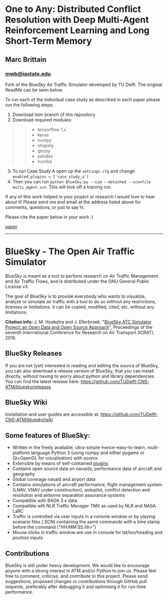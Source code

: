 # One to Any: Distributed Conflict Resolution with Deep Multi-Agent Reinforcement Learning and Long Short-Term Memory 
## Marc Brittain
### mwb@iastate.edu

Fork of the BlueSky Air Traffic Simulator developed by TU Delft. The original ReadMe can be seen below.


To run each of the individual case study as described in each paper please run the following steps:

1. Download lstm branch of this repository
2. Download required modules:
>>  * tensorflow 1.x
>>  * keras
>>  * numpy
>>  * shapely
>>  * geopy
>>  * pandas
>>  * numba

3. To run Case Study A open up the `settings.cfg` and change `enabled_plugins = ['case_study_a']`
4. Then you can run `python BlueSky.py --sim --detached --scenfile multi_agent.scn`. This will kick off a training run.


If any of this work helped in your project or research I would love to hear about it! Please send me and email at the address listed above for comments, questions, or just to say hi.




Please cite the paper below in your work :) 


[paper](https://www.researchgate.net/publication/338019241_One_to_Any_Distributed_Conflict_Resolution_with_Deep_Multi-Agent_Reinforcement_Learning_and_Long_Short-Term_Memory)



------------------------------------------------------------------------------------------------------------------------------



# BlueSky - The Open Air Traffic Simulator

BlueSky is meant as a tool to perform research on Air Traffic Management and Air Traffic Flows, and is distributed under the GNU General Public License v3.

The goal of BlueSky is to provide everybody who wants to visualize, analyze or simulate air
traffic with a tool to do so without any restrictions, licenses or limitations. It can be copied,
modified, cited, etc. without any limitations.

**Citation info:** J. M. Hoekstra and J. Ellerbroek, "[BlueSky ATC Simulator Project: an Open Data and Open Source Approach](https://www.researchgate.net/publication/304490055_BlueSky_ATC_Simulator_Project_an_Open_Data_and_Open_Source_Approach)", Proceedings of the seventh International Conference for Research on Air Transport (ICRAT), 2016.

## BlueSky Releases
If you are not (yet) interested in reading and editing the source of BlueSky, you can also download a release version of BlueSky, that you can install directly, without having to worry about python and library dependencies. You can find the latest release here:
https://github.com/TUDelft-CNS-ATM/bluesky/releases

## BlueSky Wiki
Installation and user guides are accessible at:
https://github.com/TUDelft-CNS-ATM/bluesky/wiki

## Some features of BlueSky:
- Written in the freely available, ultra-simple-hence-easy-to-learn, multi-platform language
Python 3 (using numpy and either pygame or Qt+OpenGL for visualisation) with source
- Extensible by means of self-contained [plugins](https://github.com/TUDelft-CNS-ATM/bluesky/wiki/plugin)
- Contains open source data on navaids, performance data of aircraft and geography
- Global coverage navaid and airport data
- Contains simulations of aircraft performance, flight management system (LNAV, VNAV under construction),
autopilot, conflict detection and resolution and airborne separation assurance systems
- Compatible with BADA 3.x data
- Compatible wth NLR Traffic Manager TMX as used by NLR and NASA LaRC
- Traffic is controlled via user inputs in a console window or by playing scenario files (.SCN)
containing the same commands with a time stamp before the command ("HH:MM:SS.hh>")
- Mouse clicks in traffic window are use in console for lat/lon/heading and position inputs

## Contributions
BlueSky is still under heavy development. We would like to encourage anyone with a strong interest in
ATM and/or Python to join us. Please feel free to comment, criticise, and contribute to this project. Please send suggestions, proposed changes or contributions through GitHub pull requests, preferably after debugging it and optimising it for run-time performance.
